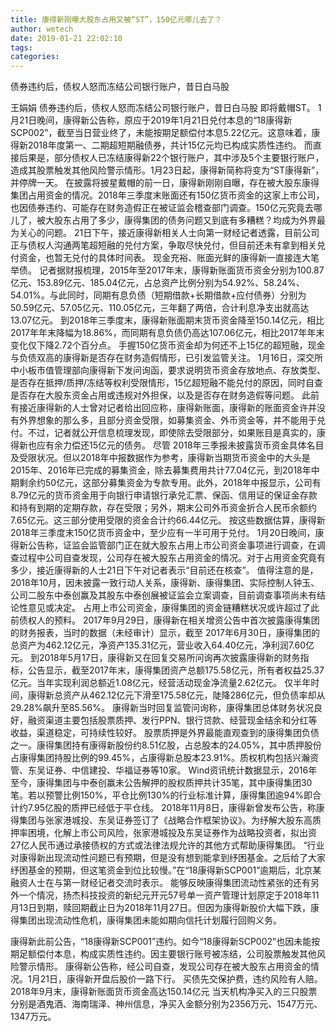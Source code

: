 ```yaml
---
title: 康得新刚曝大股东占用又被“ST”，150亿元哪儿去了？
author: wetech
date: 2019-01-21 22:02:10
tags: 
categories: 
---
```

债券违约后，债权人怒而冻结公司银行账户，昔日白马股
<!-- more -->
王娟娟
债券违约后，债权人怒而冻结公司银行账户，昔日白马股
即将戴帽ST。
1月21日晚间，康得新公告称，原应于2019年1月21日兑付本息的“18康得新SCP002”，截至当日营业终了，未能按期足额偿付本息5.22亿元。这意味着，康得新2018年度第一、二期超短期融债券，共计15亿元均已构成实质性违约。
而直接后果是，部分债权人已冻结康得新22个银行账户，其中涉及5个主要银行账户，造成其股票触发其他风险警示情形。1月23日起，康得新简称将变为“ST康得新”，并停牌一天。
在披露将披星戴帽的前一日，康得新刚刚自曝，存在被大股东康得集团占用资金的情况。2018年三季度末账面还有150亿货币资金的这家上市公司，也因债券违约、可能存在财务造假正在被证监会稽查部门调查。150亿元究竟去哪儿了，被大股东占用了多少，康得集团的债务问题又到底有多糟糕？均成为外界最为关心的问题。
21日下午，接近康得新相关人士向第一财经记者透露，目前公司正与债权人沟通两笔超短融的兑付方案，争取尽快兑付，但目前还未有拿到相关兑付资金，也暂无兑付的具体时间表。
现金充裕、账面光鲜的康得新一直接连大笔举债。
记者据财报梳理，2015年至2017年末，康得新账面货币资金分别为100.87亿元、153.89亿元、185.04亿元，占总资产比例分别为54.92%、58.24%、54.01%。与此同时，同期有息负债（短期借款+长期借款+应付债券）分别为50.59亿元、57.05亿元、110.05亿元，三年翻了两倍，合计利息净支出就高达13.07亿元。
到2018年三季度末，康得新账面期末货币资金降至150.14亿元，相比2017年年末降幅为18.86%，而同期有息负债仍高达107.06亿元，相比2017年年末变化仅下降2.72个百分点。
手握150亿货币资金却为何还不上15亿的超短融，现金与负债双高的康得新是否存在财务造假情形，已引发监管关注。
1月16日，深交所中小板市值管理部向康得新下发问询函，要求说明货币资金存放地点、存放类型、是否存在抵押/质押/冻结等权利受限情形，15亿超短融不能兑付的原因，同时自查是否存在大股东资金占用或违规对外担保，以及是否存在财务造假等问题。
此前有接近康得新的人士曾对记者给出回应称，康得新账面，康得新的账面资金许并没有外界想象的那么多，且部分资金受限，如募集资金、外币资金等，并不能用于兑付。不过，记者就公开信息梳理发现，即使除去受限部分，如果账目是真实的，康得新也应有余力偿还15亿元的债务。
尽管
2018年三季报未披露货币资金具体名目及受限状况。但以2018年中报数据作为参考，康得新当期货币资金中的大头是2015年、2016年已完成的募集资金，除去募集费用共计77.04亿元，到2018年中期剩余约50亿元，这部分募集资金为专款专用。此外，2018年中报显示，公司有8.79亿元的货币资金用于向银行申请银行承兑汇票、保函、信用证的保证金存款和持有到期的定期存款，存在受限；另外，期末公司外币资金折合人民币余额约7.65亿元。这三部分使用受限的资金合计约66.44亿元。
按这些数据估算，康得新2018年三季度末150亿货币资金中，至少应有一半可用于兑付。
1月20日晚间，康得新公告称，证监会监管部门正在就大股东占用上市公司资金事项进行调查，在调查过程中公司自查发现，公司存在被大股东占用资金的情况。对于占用资金究竟有多少，接近康得新的人士21日下午对记者表示“目前还在核查”。
值得注意的是，2018年10月，因未披露一致行动人关系，康得新、康得集团、实际控制人钟玉、公司二股东中泰创赢及其股东中泰创展被证监会立案调查，目前调查事项尚未有结论性意见或决定。
占用上市公司资金，康得集团的资金链糟糕状况或许超过了此前债权人的预料。
2017年9月29日，康得新在相关增资公告中首次披露康得集团的财务报表，当时的数据（未经审计）显示，截至 2017年6月30日，康得集团的总资产为462.12亿元，净资产135.31亿元，营业收入64.40亿元，净利润7.60亿元。
到2018年5月17日，康得新又在回复交易所问询再次披露康得新的财务指标，公告显示，截至2017年末，康得集团资产总额175.58亿元，所有者权益25.37亿元。当年实现利润总额近1.08亿元，经营活动现金净流量2.62亿元。
仅半年时间，康得新总资产从462.12亿元下滑至175.58亿元，陡降286亿元，但负债率却从29.28%飙升至85.56%。
康得新当时回复监管问询称，康得集团总体财务状况良好，融资渠道主要包括股票质押、发行PPN、银行贷款、经营现金结余和分红等收益，渠道稳定，可持续性较好。
股票质押是外界最能直观查到的康得集团负债之一。康得集团持有康得新股份约8.51亿股，占总股本的24.05%，其中质押股份占康得集团持股比例的99.45%，占康得新总股本23.91%。质权机构包括兴瀚资管、东吴证券、中信建投、华福证券等10家。
Wind资讯统计数据显示，2016年至今，康得集团与中泰创赢未公告解押的股权质押共计35笔，其中康得集团30笔。若以预警比例150%，平仓比例130%的行业标准计算，康得集团逾94%即合计约7.95亿股的质押已经低于平仓线。
2018年11月8日，康得新曾发布公告，称康得集团与张家港城投、东吴证券签订了《战略合作框架协议》。为纾解大股东高质押率困境，化解上市公司风险，张家港城投及东吴证券作为战略投资者，拟出资27亿人民币通过承接债权的方式或法律法规允许的其他方式帮助康得集团。
“行业对康得新出现流动性问题已有预期，但是没有想到能拿到纾困基金。之后给了大家纾困基金的预期，但这笔资金到位比较慢。”在“18康得新SCP001”逾期后，北京某融资人士在与第一财经记者交流时表示。
能够反映康得集团流动性紧张的还有另外一个情况，扬杰科技投资的新纪元开元57号单一资产管理计划原定于2018年11月13日到期，赎回期截止日为2018年11月27日。但因为康得新股价大幅下跌，康得集团出现流动性危机，康得集团未能如期向信托计划履行回购义务。
 
 
康得新此前公告，“18康得新SCP001”违约。如今“18康得新SCP002”也因未能按期足额偿付本息，构成实质性违约。因主要银行账号被冻结，公司股票触发其他风险警示情形。
康得新公告称，经公司自查，发现公司存在被大股东占用资金的情况。1月21日，康得新开盘后股价一路下行。
买债先交保护费，违约风险有人赔。
2018年9月末，康得新账面货币资金高达150.14亿元
当天机构净买入的三只股票分别是酒鬼酒、海南瑞泽、神州信息，净买入金额分别为2356万元、1547万元、1347万元。

